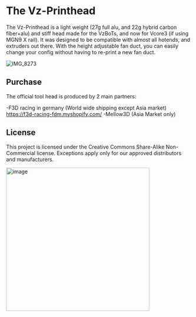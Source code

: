 # The Vz-Printhead

The Vz-Printhead is a light weight (27g full alu, and 22g hybrid carbon fiber+alu) and stiff head made for the VzBoTs, and now for Vcore3 (if using MGN9 X rail). It was designed to be compatible with almost all hotends,
and extruders out there. With the height adjustable fan duct, you can easily change your config without having to re-print a new fan duct.

![IMG_8273](https://user-images.githubusercontent.com/37383368/187105353-657cd083-950b-49dd-8772-5d5d4ec92844.jpg)


## Purchase

The official tool head is produced by 2 main partners:

 -F3D racing in germany (World wide shipping except Asia market)  https://f3d-racing-fdm.myshopify.com/
 -Mellow3D (Asia Market only) 
 

## License

This project is licensed under the Creative Commons Share-Alike Non-Commercial license. Exceptions apply only for our approved distributors and manufacturers.

<img width="389" alt="image" src="https://user-images.githubusercontent.com/37383368/187048918-d388e8f9-8f84-4fd7-b27f-d4f9ee766cb4.png">

